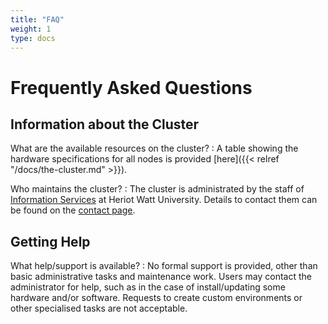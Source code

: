 ```yaml
---
title: "FAQ"
weight: 1
type: docs
---
```


Frequently Asked Questions
==========================

Information about the Cluster
-----------------------------

What are the available resources on the cluster?
: A table showing the hardware specifications for all nodes is provided [here]({{<
relref "/docs/the-cluster.md" >}}).

Who maintains the cluster?
: The cluster is administrated by the staff of
[Information Services](//www.hw.ac.uk/uk/services/information-services.htm) at Heriot Watt
University. Details to contact them can be found on the [contact page](/contact-us).

Getting Help
------------

What help/support is available?
: No formal support is provided, other than basic administrative tasks and
maintenance work. Users may contact the administrator for help, such as in the
case of install/updating some hardware and/or software. Requests to create
custom environments or other specialised tasks are not acceptable.



